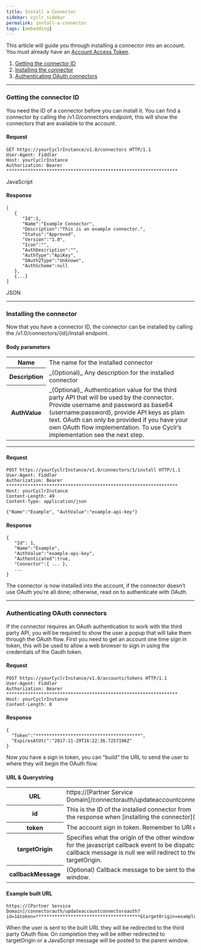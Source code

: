 ```yaml
---
title: Install a Connector
sidebar: cyclr_sidebar
permalink: install-a-connector
tags: [embedding]
---
```


This article will guide you through installing a connector into an account. You must already have an [Account Access Token](obtain-account-authorization-token).

1.  [Getting the connector ID](#1)
2.  [Installing the connector](#2)
3.  [Authenticating OAuth connectors](#3)

* * *

### Getting the connector ID

You need the ID of a connector before you can install it. You can find a connector by calling the /v1.0/connectors endpoint, this will show the connectors that are available to the account.

#### Request

    GET https://yourCyclrInstance/v1.0/connectors HTTP/1.1
    User-Agent: Fiddler
    Host: yourCyclrInstance
    Authorization: Bearer ****************************************************************
    

JavaScript

#### Response

    [
       {  
          "Id":1,
          "Name":"Example Connector",
          "Description":"This is an example connector.",
          "Status":"Approved",
          "Version":"1.0",
          "Icon":"",
          "AuthDescription":"",
          "AuthType":"ApiKey",
          "OAuth2Type":"Unknown",
          "AuthScheme":null
       },
       {...}
    ]

JSON

* * *

### Installing the connector

Now that you have a connector ID, the connector can be installed by calling the /v1.0/connectors/{id}/install endpoint.

#### Body parameters

<table>
    <tr>
        <th>Name</th>
        <td>The name for the installed connector</td>
    </tr>
    <tr>
        <th>Description</th>
        <td>_(Optional)_ Any description for the installed connector</td>
    </tr>
    <tr>
        <th>AuthValue</th>
        <td>_(Optional)_ Authentication value for the third party API that will be used by the connector. Provide username  
and password as base64 (username:password), provide API keys as plain text. OAuth can only be provided if you  
have your own OAuth flow implementation. To use Cyclr’s implementation see the next step.</td>
    </tr>
</table>

* * *

#### Request

    POST https://yourCyclrInstance/v1.0/connectors/1/install HTTP/1.1
    User-Agent: Fiddler
    Authorization: Bearer ****************************************************************
    Host: yourCyclrInstance
    Content-Length: 49
    Content-Type: application/json
    
    {"Name":"Example", "AuthValue":"example-api-key"}

#### Response

    {  
       "Id": 1,
       "Name":"Example",
       "AuthValue":"example-api-key",
       "Authenticated":true,
       "Connector":{ ... },
       ...
    }

The connector is now installed into the account, if the connector doesn’t use OAuth you’re all done; otherwise, read on to authenticate with OAuth.

* * *

### Authenticating OAuth connectors

If the connector requires an OAuth authentication to work with the third party API, you will be required to show the user a popup that will take them through the OAuth flow. First you need to get an account one time sign in token, this will be used to allow a web browser to sign in using the credentials of the Oauth token.

#### Request

    POST https://yourCyclrInstance/v1.0/accounts/tokens HTTP/1.1
    User-Agent: Fiddler
    Authorization: Bearer ****************************************************************
    Host: yourCyclrInstance
    Content-Length: 0

#### Response

    {
      "Token":"***************************************",
      "ExpiresAtUtc":"2017-11-29T16:22:36.7257196Z"
    }

Now you have a sign in token, you can "build" the URL to send the user to where they will begin the OAuth flow.

#### URL & Querystring

<table>
    <tr>
        <th>URL</th>
        <td>https://[Partner Service Domain]/connectorauth/updateaccountconnectoroauth</td>
    </tr>
    <tr>
        <th>id</th>
        <td>This is the ID of the installed connector from the response when [installing the connector](#2).</td>
    </tr>
    <tr>
        <th>token</th>
        <td>The account sign in token. Remember to URI encode it.</td>
    </tr>
    <tr>
        <th>targetOrigin</th>
        <td>Specifies what the origin of the other window must be for the javascript callback event to be dispatched. If  
the callback message is null we will redirect to the targetOrigin.</td>
    </tr>
    <tr>
        <th>callbackMessage</th>
        <td>(Optional) Callback message to be sent to the parent window.</td>
    </tr>
</table>

#### Example built URL

    https://[Partner Service Domain]/connectorauth/updateaccountconnectoroauth?id=1&token=***************************************&targetOrigin=example.com&callbackMessage=done

When the user is sent to the built URL they will be redirected to the third party OAuth flow. On completion they will be either redirected to targetOrigin or a JavaScript message will be posted to the parent window.
